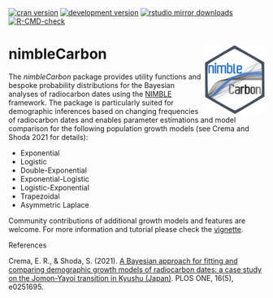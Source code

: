 [![cran version](http://www.r-pkg.org/badges/version/nimbleCarbon)](https://CRAN.R-project.org/package=nimbleCarbon) 
[![development version](https://img.shields.io/badge/devel%20version-0.2.0-lightblue.svg)](https://github.com/ercrema/nimbleCarbon)
[![rstudio mirror downloads](http://cranlogs.r-pkg.org/badges/grand-total/nimbleCarbon?color=82b4e8)](https://github.com/metacran/cranlogs.app)
[![R-CMD-check](https://github.com/ercrema/nimbleCarbon/workflows/R-CMD-check/badge.svg)](https://github.com/ercrema/nimbleCarbon/actions)
# nimbleCarbon <img src="/logo/logo.png" align="right" />

The _nimbleCarbon_ package provides utility functions and bespoke probability distributions for the Bayesian analyses of radiocarbon dates using the [NIMBLE](https://r-nimble.org/) framework. The package is particularly suited for demographic inferences based on changing frequencies of radiocarbon dates and enables parameter estimations and model comparison for the following population growth models (see Crema and Shoda 2021 for details):

* Exponential
* Logistic
* Double-Exponential
* Exponential-Logistic
* Logistic-Exponential
* Trapezoidal
* Asymmetric Laplace

Community contributions of additional growth models and features are welcome. For more information and tutorial please check the [vignette](https://htmlpreview.github.io/?https://github.com/ercrema/nimbleCarbon/blob/main/vignettes/nimble_carbon_vignette.html).

References

Crema, E. R., & Shoda, S. (2021). [A Bayesian approach for fitting and comparing demographic growth models of radiocarbon dates: a case study on the Jomon-Yayoi transition in Kyushu (Japan)](https://doi.org/10.1371/journal.pone.0251695). PLOS ONE, 16(5), e0251695.


 
